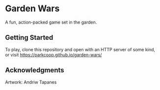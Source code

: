 # Garden Wars

A fun, action-packed game set in the garden.

## Getting Started

To play, clone this repository and open with an HTTP server of some kind, or visit https://parkcoop.github.io/garden-wars/

## Acknowledgments

Artwork: Andriw Tapanes
